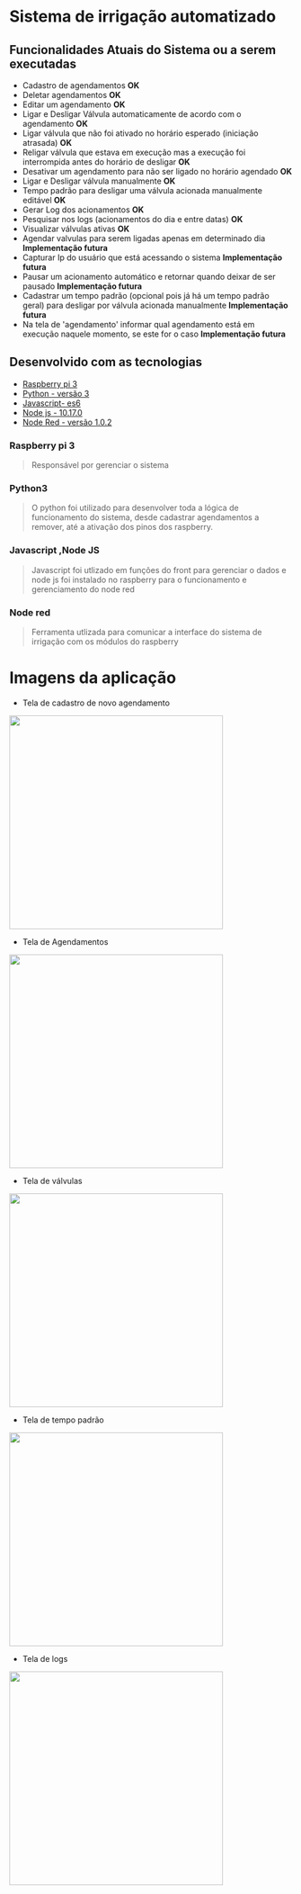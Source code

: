 # Sistema de irrigação automatizado

## Funcionalidades Atuais do Sistema ou a serem executadas
- Cadastro de agendamentos **OK**
- Deletar agendamentos **OK**
- Editar um agendamento **OK**
- Ligar e Desligar Válvula automaticamente de acordo com o agendamento **OK**
- Ligar válvula que não foi ativado no horário esperado (iniciação atrasada) **OK**
- Religar válvula que estava em execução mas a execução foi interrompida antes do horário de desligar **OK**
- Desativar um agendamento para não ser ligado no horário agendado **OK**
- Ligar e Desligar válvula manualmente **OK**
- Tempo padrão para desligar uma válvula acionada manualmente editável **OK**
- Gerar Log dos acionamentos **OK**
- Pesquisar nos logs (acionamentos do dia e entre datas) **OK**
- Visualizar válvulas ativas **OK**
- Agendar valvulas para serem ligadas apenas em determinado dia **Implementação futura**
- Capturar Ip do usuário que está acessando o sistema **Implementação futura**
- Pausar um acionamento automático e retornar quando deixar de ser pausado **Implementação futura**
- Cadastrar um tempo padrão (opcional pois já há um tempo padrão geral) para desligar por válvula acionada manualmente **Implementação futura**
- Na tela de 'agendamento' informar qual agendamento está em execução naquele momento, se este for o caso **Implementação futura**


## Desenvolvido com as tecnologias
- [Raspberry pi 3](https://www.raspberrypi.org/products/raspberry-pi-3-model-b/)
- [Python - versão 3](https://www.python.org/downloads/)
- [Javascript- es6](https://www.w3schools.com/js/js_es6.asp)
- [Node js - 10.17.0](https://nodejs.org/en/)
- [Node Red - versão 1.0.2](https://nodered.org/)

### Raspberry pi 3
> Responsável por gerenciar o sistema

### Python3
> O python foi utilizado para desenvolver toda a lógica de funcionamento do sistema, desde
> cadastrar agendamentos a remover, até a ativação dos pinos dos raspberry.

### Javascript ,Node JS
> Javascript foi utlizado em funções do front para gerenciar o dados e node js foi instalado no
> raspberry para o funcionamento e gerenciamento do node red

### Node red
> Ferramenta utlizada para comunicar a interface do sistema de irrigação com os
> módulos do raspberry


# Imagens da aplicação
- Tela de cadastro de novo agendamento
<img src="https://github.com/EversonSilva9799/Sistema-de-irriga-o/blob/master/screenshot%20application/cadastro%20agendamentos.png" width="380">

- Tela de Agendamentos
<img src="https://github.com/EversonSilva9799/Sistema-de-irriga-o/blob/master/screenshot%20application/agendamentos.png" width="380">

- Tela de válvulas
<img src="https://github.com/EversonSilva9799/Sistema-de-irriga-o/blob/master/screenshot%20application/valvulas.png" width="380">

- Tela de tempo padrão
<img src="https://github.com/EversonSilva9799/Sistema-de-irriga-o/blob/master/screenshot%20application/tempo%20padrao.png" width="380">

- Tela de logs
<img src="https://github.com/EversonSilva9799/Sistema-de-irriga-o/blob/master/screenshot%20application/logs.png" width="380">


